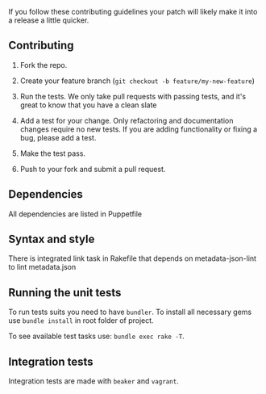 If you follow these contributing guidelines your patch
will likely make it into a release a little quicker.


## Contributing

1. Fork the repo.

2. Create your feature branch (`git checkout -b feature/my-new-feature`)

3. Run the tests. We only take pull requests with passing tests, and
   it's great to know that you have a clean slate

4. Add a test for your change. Only refactoring and documentation
   changes require no new tests. If you are adding functionality
   or fixing a bug, please add a test.

5. Make the test pass.

6. Push to your fork and submit a pull request.


## Dependencies

All dependencies are listed in Puppetfile

## Syntax and style

There is integrated link task in Rakefile that depends on metadata-json-lint to lint metadata.json

## Running the unit tests

To run tests suits you need to have `bundler`. To install all necessary gems use `bundle install` in root folder of project.

To see available test tasks use: `bundle exec rake -T`.  

## Integration tests
Integration tests are made with `beaker` and `vagrant`.
